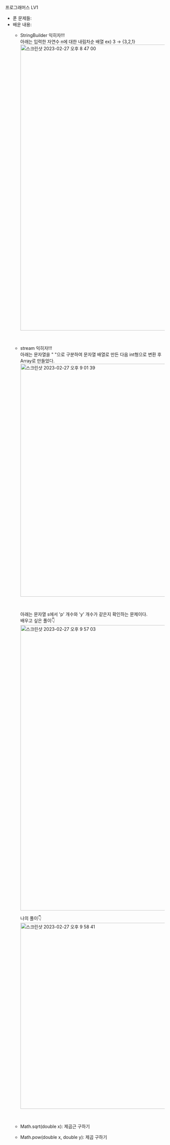 프로그래머스 LV1
- 푼 문제들:
- 배운 내용:
  - StringBuilder 익히자!!!  
    아래는 입력한 자연수 n에 대한 내림차순 배열 ex) 3 -> {3,2,1}
    <img width="904" alt="스크린샷 2023-02-27 오후 8 47 00" src="https://user-images.githubusercontent.com/54930365/221555829-cc71d66a-4732-48a3-bdaa-46e4d5b44850.png">
    
    <br>
    
  - stream 익히자!!!  
    아래는 문자열을 " "으로 구분하여 문자열 배열로 만든 다음 int형으로 변환 후 Array로 만들었다.  
    <img width="736" alt="스크린샷 2023-02-27 오후 9 01 39" src="https://user-images.githubusercontent.com/54930365/221558679-929cf0c3-0b28-4814-869c-453fac2749ae.png">
    
    <br>
    
    아래는 문자열 s에서 'p' 개수와 'y' 개수가 같은지 확인하는 문제이다.   
    배우고 싶은 풀이👇  
    <img width="902" alt="스크린샷 2023-02-27 오후 9 57 03" src="https://user-images.githubusercontent.com/54930365/221569580-f9eb713f-3ee0-4e04-a023-14e4d8d2050b.png">
    
    나의 풀이👇  
    <img width="588" alt="스크린샷 2023-02-27 오후 9 58 41" src="https://user-images.githubusercontent.com/54930365/221569961-b7d1c1fe-023f-4e50-87f7-010fbcc4c5da.png">
    
    <br>
    
  - Math.sqrt(double x): 제곱근 구하기
  - Math.pow(double x, double y): 제곱 구하기
